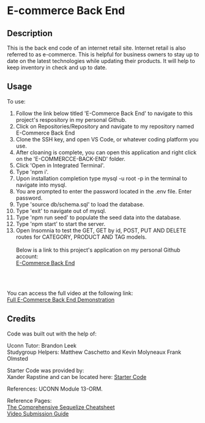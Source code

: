 # E-commerce Back End

## Description
This is the back end code of an internet retail site. Internet retail is also referred to as e-commerce. This is helpful for business owners to stay up to date on the latest technologies while updating their products. It will help to keep inventory in check and up to date. 

## Usage

To use: <br>
1. Follow the link below titled 'E-Commerce Back End' to navigate to this project's respository in my personal Github. <br>
2. Click on Repositories/Repository and navigate to my repository named E-Commerce Back End<br>
3. Clone the SSH key, and open VS Code, or whatever coding platform you use. <br>
4. After cloaning is complete, you can open this application and right click on the 'E-COMMERCCE-BACK-END' folder. <br>
5. Click 'Open in Integrated Terminal'.<br>
6. Type 'npm i'.<br>
7. Upon installation completion type mysql -u root -p in the terminal to navigate into mysql.
8. You are prompted to enter the password located in the .env file. Enter password.
9. Type 'source db/schema.sql' to load the database.
10. Type 'exit' to navigate out of mysql.
11. Type 'npm run seed' to populate the seed data into the database. 
12. Type 'npm start' to start the server.
13. Open Insomnia to test the GET, GET by id, POST, PUT AND DELETE routes for CATEGORY, PRODUCT AND TAG models. 
<br><br>
Below is a link to this project's application on my personal Github account: <br>
<a href="https://github.com/Hflora2010/E-commerce-Back-End">E-Commerce Back End</a>
<br>
<br>

You can access the full video at the following link: <br>
<a href="https://watch.screencastify.com/v/b30lm67GpS01oISGmM2H"> Full E-Commerce Back End Demonstration</a><br>


## Credits

Code was built out with the help of: <br> 

Uconn Tutor: Brandon Leek <br>
Studygroup Helpers: Matthew Caschetto and Kevin Molyneaux Frank Olmsted<br>

Starter Code was provided by: <br>
Xander Rapstine and can be located here: <a href="https://github.com/coding-boot-camp/fantastic-umbrella"> Starter Code</a>

References: 
UCONN Module 13-ORM.

Reference Pages: <br>
<a href="https://dev.to/projectescape/the-comprehensive-sequelize-cheatsheet-3m1m#validations"> The Comprehensive Sequelize Cheatsheet</a> <br>
<a href="https://coding-boot-camp.github.io/full-stack/computer-literacy/video-submission-guide"> Video Submission Guide</a> <br>

